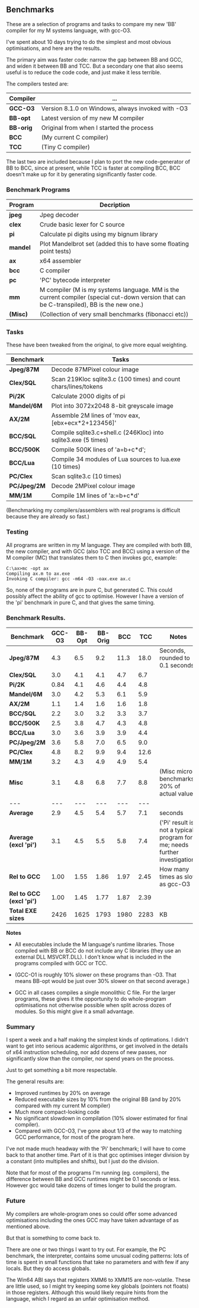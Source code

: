 ## Benchmarks

These are a selection of programs and tasks to compare my new 'BB' compiler for my M systems language, with gcc-O3.

I've spent about 10 days trying to do the simplest and most obvious optimisations, and here are the results.

The primary aim was faster code: narrow the gap between BB and GCC, and widen it between BB and TCC. But a secondary one that also seems useful is to reduce the code code, and just make it less terrible.

The compilers tested are:

Compiler | ...
--- | ---
**GCC-O3** | Version 8.1.0 on Windows, always invoked with -O3
**BB-opt** | Latest version of my new M compiler
**BB-orig** | Original from when I started the process
**BCC** | (My current C compiler)
**TCC** | (Tiny C compiler)

The last two are included because I plan to port the new code-generator of BB to BCC, since at present,
while TCC is faster at compiling BCC, BCC doesn't make up for it by generating significantly faster code.

### Benchmark Programs

Program | Decription
--- | ---
**jpeg** | Jpeg decoder
**clex** | Crude basic lexer for C source
**pi** | Calculate pi digits using my bignum library
**mandel** | Plot Mandelbrot set (added this to have some floating point tests)
**ax** | x64 assembler
**bcc** | C compiler
**pc** | 'PC' bytecode interpreter
**mm** | M compiler (M is my systems language. MM is the current compiler (special cut-down version that can be C-transpiled), BB is the new one.)
**(Misc)** | (Collection of very small benchmarks (fibonacci etc))

### Tasks

These have been tweaked from the original, to give more equal weighting.

Benchmark | Tasks
--- | ---
**Jpeg/87M** | Decode 87MPixel colour image
**Clex/SQL** | Scan 219Kloc sqlite3.c (100 times) and count chars/lines/tokens
**Pi/2K** | Calculate 2000 digits of pi
**Mandel/6M** | Plot into 3072x2048 8-bit greyscale image
**AX/2M** | Assemble 2M lines of 'mov eax,\[ebx+ecx\*2+123456\]'
**BCC/SQL** | Compile sqlite3.c+shell.c (246Kloc) into sqlite3.exe (5 times)
**BCC/500K** | Compile 500K lines of 'a=b+c\*d';
**BCC/Lua** | Compile 34 modules of Lua sources to lua.exe (10 times)
**PC/Clex** | Scan sqlite3.c (10 times)
**PC/Jpeg/2M** | Decode 2MPixel colour image
**MM/1M** | Compile 1M lines of 'a:=b+c\*d'

(Benchmarking my compilers/assemblers with real programs is difficult because
they are already so fast.)

### Testing

All programs are written in my M language. They are compiled with both BB, the new compiler, and with GCC (also TCC and BCC) using a version of the M compiler (MC) that translates them to C then invokes gcc, example:

    C:\ax>mc -opt ax
    Compiling ax.m to ax.exe
    Invoking C compiler: gcc -m64 -O3 -oax.exe ax.c

So, none of the programs are in pure C, but generated C. This could possibly affect the ability of gcc to optimise. However I have a version of the 'pi' benchmark in pure C, and that gives the same timing.

### Benchmark Results.

Benchmark | GCC-O3 | BB-Opt | BB-Orig | BCC | TCC | Notes
--- | --- | --- | --- | --- | --- | ---
**Jpeg/87M** | 4.3 | 6.5 | 9.2 | 11.3 | 18.0 | Seconds, rounded to 0.1 seconds
**Clex/SQL** | 3.0 | 4.1 | 4.1 | 4.7 | 6.7 | 
**Pi/2K** | 0.84 | 4.1 | 4.6 | 4.4 | 4.8 | 
**Mandel/6M** | 3.0 | 4.2 | 5.3 | 6.1 | 5.9 |
**AX/2M** | 1.1 | 1.4 | 1.6 | 1.6 | 1.8 | 
**BCC/SQL** | 2.2 | 3.0 | 3.2 | 3.3 | 3.7 | 
**BCC/500K** | 2.5 | 3.8 | 4.7 | 4.3 | 4.8 | 
**BCC/Lua** | 3.0 | 3.6 | 3.9 | 3.9 | 4.4 | 
**PC/Jpeg/2M** | 3.6 | 5.8 | 7.0 | 6.5 | 9.0 | 
**PC/Clex** | 4.8 | 8.2 | 9.9 | 9.4 | 12.6 | 
**MM/1M**  | 3.2 | 4.3 | 4.9 | 4.9 | 5.4 | 
**Misc** | 3.1 | 4.8 | 6.8 | 7.7 | 8.8 | (Misc micro-benchmarks, 20% of actual value)
--- | --- | --- | --- | --- | --- | 
**Average**  | 2.9 | 4.5 | 5.4  | 5.7 | 7.1  | seconds
**Average (excl 'pi')** | 3.1  | 4.5 | 5.5  | 5.8 | 7.4 |('Pi' result is not a typical program for me; needs further investigation)
**Rel to GCC** | 1.00  | 1.55 | 1.86 | 1.97 | 2.45 | How many times as slow as gcc-O3
**Rel to GCC (excl 'pi')** | 1.00 | 1.45 | 1.77 | 1.87 | 2.39
**Total EXE sizes** | 2426 | 1625 | 1793 | 1980 | 2283 | KB

**Notes**

* All executables include the M language's runtime libraries. Those compiled with BB or BCC do not include any C libraries (they use an external DLL MSVCRT.DLL). I don't know what is included in the programs compiled with GCC or TCC.

* (GCC-O1 is roughly 10% slower on these programs than -O3. That means BB-opt would be just over 30% slower on that second average.)

* GCC in all cases compiles a single monolithic C file. For the larger programs, these gives it the opportunity to do whole-program optimisations not otherwise possible when split across dozes of modules. So this might give it a small advantage.

### Summary

I spent a week and a half making the simplest kinds of optimations. I didn't want to get
into serious academic algorithms, or get involved in the details of x64 instruction scheduling,
nor add dozens of new passes, nor significantly slow than the compiler, nor spend years on the process.

Just to get something a bit more respectable.

The general results are:

* Improved runtimes by 20% on average
* Reduced executable sizes by 10% from the original BB (and by 20% compared with my current M compiler)
* Much more compact-looking code
* No significant slowdown in compilation (10% slower estimated for final compiler).
* Compared with GCC-O3, I've gone about 1/3 of the way to matching GCC performance, for most of the program here.

I've not made much headway with the 'Pi' benchmark; I will have to come back to that another time.
Part of it is that gcc optimises integer division by a constant (into multiplies and shifts), but I just do the division.

Note that for most of the programs I'm running (eg. compilers), the difference between BB and GCC runtimes
might be 0.1 seconds or less. However gcc would take dozens of times longer to build the program.

### Future

My compilers are whole-program ones so could offer some advanced optimisations including the ones GCC may have taken advantage of as mentioned above.

But that is something to come back to.

There are one or two things I want to try out. For example, the PC benchmark, the interpreter, contains some unusual coding patterns: lots of time is spent in small functions that take no parameters and with few if any locals. But they do access globals.

The Win64 ABI says that registers XMM6 to XMM15 are non-volatile. These are little used, so I might try keeping some key globals (pointers not floats) in those registers. Although this would likely require hints from the language, which I regard as an unfair optimisation method.
